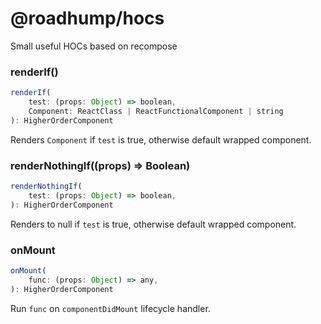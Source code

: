 # @roadhump/hocs

Small useful HOCs based on recompose

### renderIf()

```js
renderIf(
    test: (props: Object) => boolean,
    Component: ReactClass | ReactFunctionalComponent | string
): HigherOrderComponent
```

Renders `Component` if `test` is true, otherwise default wrapped component.

### renderNothingIf((props) => Boolean)

```js
renderNothingIf(
    test: (props: Object) => boolean,
): HigherOrderComponent
```

Renders to null if `test` is true, otherwise default wrapped component.

### onMount

```js
onMount(
    func: (props: Object) => any,
): HigherOrderComponent
```

Run `func` on `componentDidMount` lifecycle handler.
